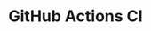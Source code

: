 # GitHub Actions CI



























































































































































































































































































































































































































































































































































































































































































































































































































































































































































































































































































































































































































































































































































































































































































































































































































































































































































































































































































































































































































































































































































































































































































































































































































































































































































































































































































































































































































































































































































































































































































































































































































































